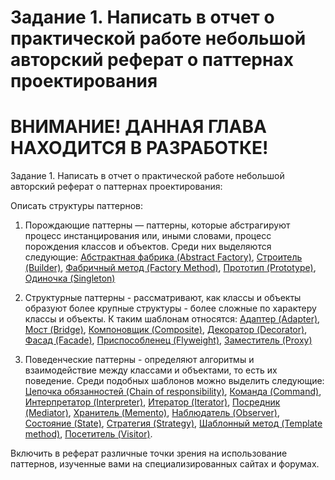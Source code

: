 # Задание 1. Написать в отчет о практической работе небольшой авторский реферат о паттернах проектирования

# ВНИМАНИЕ! ДАННАЯ ГЛАВА НАХОДИТСЯ В РАЗРАБОТКЕ!

Задание 1. Написать в отчет о практической работе небольшой авторский реферат о паттернах проектирования:

Описать структуры паттернов:

1. Порождающие паттерны — паттерны, которые абстрагируют процесс инстанцирования или, иными словами, процесс порождения классов и объектов. Среди них выделяются следующие: [Абстрактная фабрика (Abstract Factory)](../../appendix/patterns/abstract_factory.md), [Строитель (Builder)](../../appendix/patterns/builder.md), [Фабричный метод (Factory Method)](../../appendix/patterns/factory_method.md), [Прототип (Prototype)](../../appendix/patterns/prototype.md), [Одиночка (Singleton)](../../appendix/patterns/singleton.md)

2. Структурные паттерны - рассматривают, как классы и объекты образуют более крупные структуры - более сложные по характеру классы и объекты. К таким шаблонам относятся: [Адаптер (Adapter)](../../appendix/patterns/adapter.md), [Мост (Bridge)](../../appendix/patterns/bridge.md), [Компоновщик (Composite)](../../appendix/patterns/composite.md), [Декоратор (Decorator)](../../appendix/patterns/decorator.md), [Фасад (Facade)](../../appendix/patterns/facade.md), [Приспособленец (Flyweight)](../../appendix/patterns/flyweight.md), [Заместитель (Proxy)](../../appendix/patterns/proxy.md)

3. Поведенческие паттерны - определяют алгоритмы и взаимодействие между классами и объектами, то есть их поведение. Среди подобных шаблонов можно выделить следующие: [Цепочка обязанностей (Chain of responsibility)](../../appendix/patterns/chain.md), [Команда (Command)](../../appendix/patterns/command.md), [Интерпретатор (Interpreter)](../../appendix/patterns/interpreter.md), [Итератор (Iterator)](../../appendix/patterns/iterator.md), [Посредник (Mediator)](../../appendix/patterns/mediator.md), [Хранитель (Memento)](../../appendix/patterns/memento.md), [Наблюдатель (Observer)](../../appendix/patterns/observer.md), [Состояние (State)](../../appendix/patterns/state.md), [Стратегия (Strategy)](../../appendix/patterns/strategy.md), [Шаблонный метод (Template method)](../../appendix/patterns/template_method.md), [Посетитель  (Visitor)](../../appendix/patterns/visitor.md).

Включить в реферат различные точки зрения на использование паттернов, изученные вами на специализированных сайтах и форумах.
